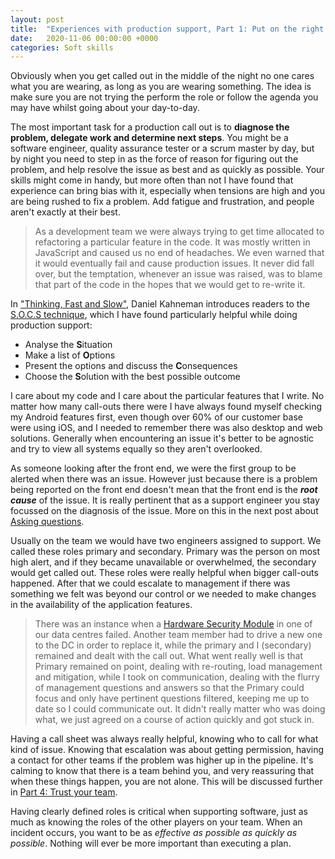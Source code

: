 ```yaml
---
layout: post
title:  "Experiences with production support, Part 1: Put on the right hat"
date:   2020-11-06 00:00:00 +0000
categories: Soft skills
---
```


Obviously when you get called out in the middle of the night no one cares what you are wearing, as long as you are wearing something. The idea is make sure you are not trying the perform the role or follow the agenda you may have whilst going about your day-to-day.

The most important task for a production call out is to **diagnose the problem, delegate work and determine next steps**. You might be a software engineer, quality assurance tester or a scrum master by day, but by night you need to step in as the force of reason for figuring out the problem, and help resolve the issue as best and as quickly as possible. Your skills might come in handy, but more often than not I have found that experience can bring bias with it, especially when tensions are high and you are being rushed to fix a problem. Add fatigue and frustration, and people aren't exactly at their best.

 > As a development team we were always trying to get time allocated to refactoring a particular feature in the code. It was mostly written in JavaScript and caused us no end of headaches. We even warned that it would eventually fail and cause production issues. It never did fall over, but the temptation, whenever an issue was raised, was to blame that part of the code in the hopes that we would get to re-write it.

In ["Thinking, Fast and Slow"][TFS], Daniel Kahneman introduces readers to the [S.O.C.S technique][SOCS], which I have found particularly helpful while doing production support:
 - Analyse the **S**ituation
 - Make a list of **O**ptions
 - Present the options and discuss the **C**onsequences
 - Choose the **S**olution with the best possible outcome

I care about my code and I care about the particular features that I write. No matter how many call-outs there were I have always found myself checking my Android features first, even though over 60% of our customer base were using iOS, and I needed to remember there was also desktop and web solutions. Generally when encountering an issue it's better to be agnostic and try to view all systems equally so they aren't overlooked.

As someone looking after the front end, we were the first group to be alerted when there was an issue. However just because there is a problem being reported on the front end doesn't mean that the front end is the _**root cause**_ of the issue. It is really pertinent that as a support engineer you stay focussed on the diagnosis of the issue. More on this in the next post about [Asking questions][PART3].

Usually on the team we would have two engineers assigned to support. We called these roles primary and secondary. Primary was the person on most high alert, and if they became unavailable or overwhelmed, the secondary would get called out. These roles were really helpful when bigger call-outs happened. After that we could escalate to management if there was something we felt was beyond our control or we needed to make changes in the availability of the application features.

 > There was an instance when a [Hardware Security Module][HSM] in one of our data centres failed. Another team member had to drive a new one to the DC in order to replace it, while the primary and I (secondary) remained and dealt with the call out. What went really well is that Primary remained on point, dealing with re-routing, load management and mitigation, while I took on communication, dealing with the flurry of management questions and answers so that the Primary could focus and only have pertinent questions filtered, keeping me up to date so I could communicate out. It didn't really matter who was doing what, we just agreed on a course of action quickly and got stuck in.

Having a call sheet was always really helpful, knowing who to call for what kind of issue. Knowing that escalation was about getting permission, having a contact for other teams if the problem was higher up in the pipeline. It's calming to know that there is a team behind you, and very reassuring that when these things happen, you are not alone. This will be discussed further in [Part 4: Trust your team][PART4].

Having clearly defined roles is critical when supporting software, just as much as knowing the roles of the other players on your team. When an incident occurs, you want to be as _*effective as possible as quickly as possible*_. Nothing will ever be more important than executing a plan.

[TFS]: https://www.amazon.co.uk/Thinking-Fast-Slow-Daniel-Kahneman/dp/0141033576
[SOCS]: https://shelleybablitz.focalpointcoaching.com/blogs/solve-problems-with-the-socs-model
[HSM]: https://en.wikipedia.org/wiki/Hardware_security_module
[PART3]: https://qbalsdon.github.io/
[PART4]: https://qbalsdon.github.io/

